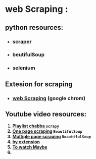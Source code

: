 # web Scraping :

## python resources:
- ### scraper
- ### beutifulSoup
- ### selenium

## Extesion for scraping
- ### [web Scraping](https://chrome.google.com/webstore/detail/web-scraper-free-web-scra/jnhgnonknehpejjnehehllkliplmbmhn)       (google chrom)

## Youtube video resources:
1. [<b> Playlist chabba <b> ](https://www.youtube.com/watch?v=ve_0h4Y8nuI&list=PLhTjy8cBISEqkN-5Ku_kXG4QW33sxQo0t&index=1) 
`scrapy`
2. [One page scraping](https://www.youtube.com/watch?v=RvCBzhhydNk)
`BeautifulSoup`
3. [Multiple page scraping](https://www.youtube.com/watch?v=MH3641s3Roc)
`BeautifulSoup`
4. [by extension](https://www.youtube.com/watch?v=aClnnoQK9G0)
5. [To watch Maybe](https://www.youtube.com/watch?v=ooNngLWhTC4)
6. 